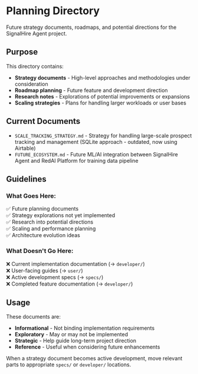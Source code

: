 # Planning Directory

Future strategy documents, roadmaps, and potential directions for the SignalHire Agent project.

## Purpose

This directory contains:
- **Strategy documents** - High-level approaches and methodologies under consideration
- **Roadmap planning** - Future feature and development direction
- **Research notes** - Explorations of potential improvements or expansions
- **Scaling strategies** - Plans for handling larger workloads or user bases

## Current Documents

- `SCALE_TRACKING_STRATEGY.md` - Strategy for handling large-scale prospect tracking and management (SQLite approach - outdated, now using Airtable)
- `FUTURE_ECOSYSTEM.md` - Future ML/AI integration between SignalHire Agent and RedAI Platform for training data pipeline

## Guidelines

### What Goes Here:
✅ Future planning documents  
✅ Strategy explorations not yet implemented  
✅ Research into potential directions  
✅ Scaling and performance planning  
✅ Architecture evolution ideas  

### What Doesn't Go Here:
❌ Current implementation documentation (→ `developer/`)  
❌ User-facing guides (→ `user/`)  
❌ Active development specs (→ `specs/`)  
❌ Completed feature documentation (→ `developer/`)  

## Usage

These documents are:
- **Informational** - Not binding implementation requirements
- **Exploratory** - May or may not be implemented
- **Strategic** - Help guide long-term project direction
- **Reference** - Useful when considering future enhancements

When a strategy document becomes active development, move relevant parts to appropriate `specs/` or `developer/` locations.